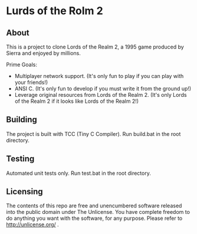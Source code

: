 Lurds of the Rolm 2
=================

About
---
This is a project to clone Lords of the Realm 2, a 1995 game produced by Sierra and enjoyed by millions.

Prime Goals:
* Multiplayer network support. (It's only fun to play if you can play with your friends!)
* ANSI C. (It's only fun to develop if you must write it from the ground up!)
* Leverage original resources from Lords of the Realm 2. (It's only Lords of the Realm 2 if it looks like Lords of the Realm 2!)

Building
---
The project is built with TCC (Tiny C Compiler). Run build.bat in the root directory.

Testing
---
Automated unit tests only. Run test.bat in the root directory.

Licensing
---
The contents of this repo are free and unencumbered software released into the public domain under The Unlicense. You have complete freedom to do anything you want with the software, for any purpose. Please refer to <http://unlicense.org/> .
